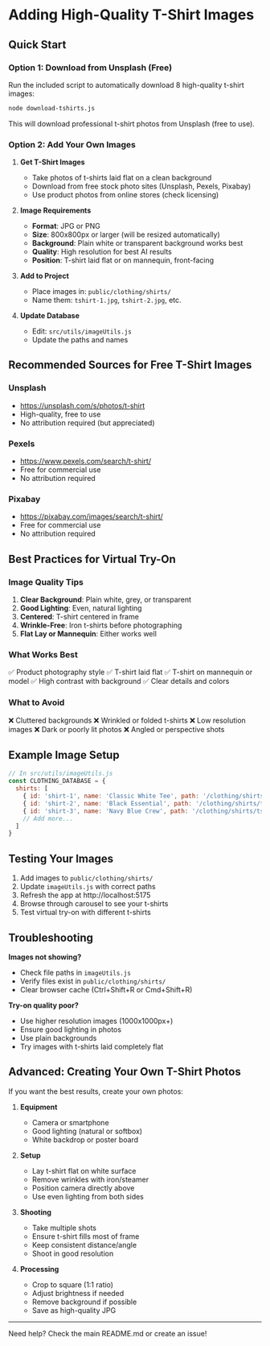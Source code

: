 # Adding High-Quality T-Shirt Images

## Quick Start

### Option 1: Download from Unsplash (Free)

Run the included script to automatically download 8 high-quality t-shirt images:

```bash
node download-tshirts.js
```

This will download professional t-shirt photos from Unsplash (free to use).

### Option 2: Add Your Own Images

1. **Get T-Shirt Images**
   - Take photos of t-shirts laid flat on a clean background
   - Download from free stock photo sites (Unsplash, Pexels, Pixabay)
   - Use product photos from online stores (check licensing)

2. **Image Requirements**
   - **Format**: JPG or PNG
   - **Size**: 800x800px or larger (will be resized automatically)
   - **Background**: Plain white or transparent background works best
   - **Quality**: High resolution for best AI results
   - **Position**: T-shirt laid flat or on mannequin, front-facing

3. **Add to Project**
   - Place images in: `public/clothing/shirts/`
   - Name them: `tshirt-1.jpg`, `tshirt-2.jpg`, etc.

4. **Update Database**
   - Edit: `src/utils/imageUtils.js`
   - Update the paths and names

## Recommended Sources for Free T-Shirt Images

### Unsplash
- https://unsplash.com/s/photos/t-shirt
- High-quality, free to use
- No attribution required (but appreciated)

### Pexels
- https://www.pexels.com/search/t-shirt/
- Free for commercial use
- No attribution required

### Pixabay
- https://pixabay.com/images/search/t-shirt/
- Free for commercial use
- No attribution required

## Best Practices for Virtual Try-On

### Image Quality Tips
1. **Clear Background**: Plain white, grey, or transparent
2. **Good Lighting**: Even, natural lighting
3. **Centered**: T-shirt centered in frame
4. **Wrinkle-Free**: Iron t-shirts before photographing
5. **Flat Lay or Mannequin**: Either works well

### What Works Best
✅ Product photography style
✅ T-shirt laid flat
✅ T-shirt on mannequin or model
✅ High contrast with background
✅ Clear details and colors

### What to Avoid
❌ Cluttered backgrounds
❌ Wrinkled or folded t-shirts
❌ Low resolution images
❌ Dark or poorly lit photos
❌ Angled or perspective shots

## Example Image Setup

```javascript
// In src/utils/imageUtils.js
const CLOTHING_DATABASE = {
  shirts: [
    { id: 'shirt-1', name: 'Classic White Tee', path: '/clothing/shirts/tshirt-1.jpg' },
    { id: 'shirt-2', name: 'Black Essential', path: '/clothing/shirts/tshirt-2.jpg' },
    { id: 'shirt-3', name: 'Navy Blue Crew', path: '/clothing/shirts/tshirt-3.jpg' },
    // Add more...
  ]
}
```

## Testing Your Images

1. Add images to `public/clothing/shirts/`
2. Update `imageUtils.js` with correct paths
3. Refresh the app at http://localhost:5175
4. Browse through carousel to see your t-shirts
5. Test virtual try-on with different t-shirts

## Troubleshooting

**Images not showing?**
- Check file paths in `imageUtils.js`
- Verify files exist in `public/clothing/shirts/`
- Clear browser cache (Ctrl+Shift+R or Cmd+Shift+R)

**Try-on quality poor?**
- Use higher resolution images (1000x1000px+)
- Ensure good lighting in photos
- Use plain backgrounds
- Try images with t-shirts laid completely flat

## Advanced: Creating Your Own T-Shirt Photos

If you want the best results, create your own photos:

1. **Equipment**
   - Camera or smartphone
   - Good lighting (natural or softbox)
   - White backdrop or poster board

2. **Setup**
   - Lay t-shirt flat on white surface
   - Remove wrinkles with iron/steamer
   - Position camera directly above
   - Use even lighting from both sides

3. **Shooting**
   - Take multiple shots
   - Ensure t-shirt fills most of frame
   - Keep consistent distance/angle
   - Shoot in good resolution

4. **Processing**
   - Crop to square (1:1 ratio)
   - Adjust brightness if needed
   - Remove background if possible
   - Save as high-quality JPG

---

Need help? Check the main README.md or create an issue!

